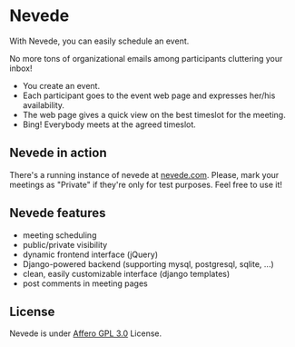 # Nevede
With Nevede, you can easily schedule an event.

No more tons of organizational emails among participants cluttering your inbox!

* You create an event.
* Each participant goes to the event web page and expresses her/his availability.
* The web page gives a quick view on the best timeslot for the meeting.
* Bing! Everybody meets at the agreed timeslot.

## Nevede in action
There's a running instance of nevede at [nevede.com](http://nevede.com). Please, mark your meetings as "Private" if they're only for test purposes. Feel free to use it!

## Nevede features
* meeting scheduling
* public/private visibility
* dynamic frontend interface (jQuery)
* Django-powered backend (supporting mysql, postgresql, sqlite, ...)
* clean, easily customizable interface (django templates)
* post comments in meeting pages

## License
Nevede is under [Affero GPL 3.0](http://www.fsf.org/licensing/licenses/agpl-3.0.html) License.
